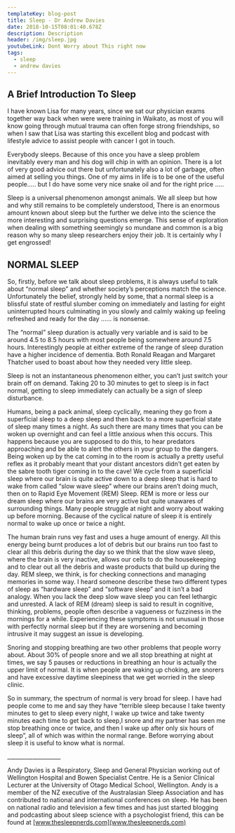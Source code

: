 ```yaml
---
templateKey: blog-post
title: Sleep - Dr Andrew Davies
date: 2018-10-15T08:01:40.678Z
description: Description
header: /img/sleep.jpg
youtubeLink: Dont Worry about This right now
tags:
  - sleep
  - andrew davies
---
```

## A Brief Introduction To Sleep

I have known Lisa for many years, since we sat our physician exams together way back when were were training in Waikato, as most of you will know going through mutual trauma can often forge strong friendships, so when I saw that Lisa was starting this excellent blog and podcast with lifestyle advice to assist people with cancer I got in touch.



Everybody sleeps. Because of this once you have a sleep problem inevitably every man and his dog will chip in with an opinion. There is a lot of very good advice out there but unfortunately also a lot of garbage, often aimed at selling you things. One of my aims in life is to be one of the useful people..... but I do have some very nice snake oil and for the right price .....







Sleep is a universal phenomenon amongst animals. We all sleep but how and why still remains to be completely understood, There is an enormous amount known about sleep but the further we delve into the science the more interesting and surprising questions emerge. This sense of exploration when dealing with something seemingly so mundane and common is a big reason why so many sleep researchers enjoy their job. It is certainly why I get engrossed!



## NORMAL SLEEP



So, firstly, before we talk about sleep problems, it is always useful to talk about “normal sleep” and whether society’s perceptions match the science. Unfortunately the belief, strongly held by some, that a normal sleep is a blissful state of restful slumber coming on immediately and lasting for eight uninterrupted hours culminating in you slowly and calmly waking up feeling refreshed and ready for the day ...... is nonsense.

The “normal” sleep duration is actually very variable and is said to be around 4.5 to 8.5 hours with most people being somewhere around 7.5 hours. Interestingly people at either extreme of the range of sleep duration have a higher incidence of dementia. Both Ronald Reagan and Margaret Thatcher used to boast about how they needed very little sleep.

Sleep is not an instantaneous phenomenon either, you can’t just switch your brain off on demand. Taking 20 to 30 minutes to get to sleep is in fact normal, getting to sleep immediately can actually be a sign of sleep disturbance. 

Humans, being a pack animal, sleep cyclically, meaning they go from a superficial sleep to a deep sleep and then back to a more superficial state of sleep many times a night. As such there are many times that you can be woken up overnight and can feel a little anxious when this occurs. This happens because you are supposed to do this, to hear predators approaching and be able to alert the others in your group to the dangers. Being woken up by the cat coming in to the room is actually a pretty useful reflex as it probably meant that your distant ancestors didn’t get eaten by the sabre tooth tiger coming in to the cave! We cycle from a superficial sleep where our brain is quite active down to a deep sleep that is hard to wake from called “slow wave sleep” where our brains aren’t doing much, then on to Rapid Eye Movement (REM) Sleep. REM is more or less our dream sleep where our brains are very active but quite unawares of surrounding things. Many people struggle at night and worry about waking up before morning. Because of the cyclical nature of sleep it is entirely normal to wake up once or twice a night.



The human brain runs vey fast and uses a huge amount of energy. All this energy being burnt produces a lot of debris but our brains run too fast to clear all this debris during the day so we think that the slow wave sleep, where the brain is very inactive, allows our cells to do the housekeeping and to clear out all the debris and waste products that build up during the day. REM sleep, we think, is for checking connections and managing memories in some way. I heard someone describe these two different types of sleep as “hardware sleep” and “software sleep” and it isn’t a bad analogy. When you lack the deep slow wave sleep you can feel lethargic and unrested. A lack of REM (dream) sleep is said to result in cognitive, thinking, problems, people often describe a vagueness or fuzziness in the mornings for a while. Experiencing these symptoms is not unusual in those with perfectly normal sleep but if they are worsening and becoming intrusive it may suggest an issue is developing.



Snoring and stopping breathing  are two other problems that people worry about. About 30% of people snore and we all stop breathing at night at times, we say 5 pauses or reductions in breathing an hour is actually the upper limit of normal. It is when people are waking up choking, are snorers and have excessive daytime sleepiness that we get worried in the sleep clinic.



So in summary, the spectrum of normal is very broad for sleep. I have had people come to me and say they have “terrible sleep because I take twenty minutes to get to sleep every night, I wake up twice and take twenty minutes each time to get back to sleep,I snore and my partner has seen me stop breathing once or twice, and then I wake up after only six hours of sleep”, all of which was within the normal range. Before worrying about sleep it is useful to know what is normal.



\_\_\_\_\_\_\_\_\_\_\_\_\_\_\_\_\_\__



Andy Davies is a Respiratory, Sleep and General Physician working out of Wellington Hospital and Bowen Specialist Centre. He is a Senior Clinical Lecturer at the University of Otago Medical School, Wellington. Andy is a member of the NZ executive of the Australasian Sleep Association and has contributed to national and international conferences on sleep. He has been on national radio and television a few times and has just started blogging and podcasting about sleep science with a psychologist friend, this can be found at [www.thesleepnerds.com](www.thesleepnerds.com)
